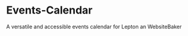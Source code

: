 Events-Calendar
===============

A versatile and accessible events calendar for Lepton an WebsiteBaker